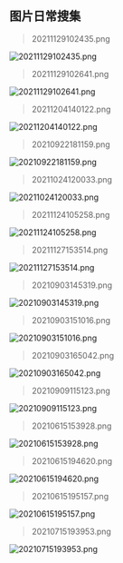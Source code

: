 
  ## 图片日常搜集

  > 20211129102435.png
  
  ![20211129102435.png](./img/20211129102435.png)
  > 20211129102641.png
  
  ![20211129102641.png](./img/20211129102641.png)
  > 20211204140122.png
  
  ![20211204140122.png](./img/20211204140122.png)
  > 20210922181159.png
  
  ![20210922181159.png](./img/20210922181159.png)
  > 20211024120033.png
  
  ![20211024120033.png](./img/20211024120033.png)
  > 20211124105258.png
  
  ![20211124105258.png](./img/20211124105258.png)
  > 20211127153514.png
  
  ![20211127153514.png](./img/20211127153514.png)
  > 20210903145319.png
  
  ![20210903145319.png](./img/20210903145319.png)
  > 20210903151016.png
  
  ![20210903151016.png](./img/20210903151016.png)
  > 20210903165042.png
  
  ![20210903165042.png](./img/20210903165042.png)
  > 20210909115123.png
  
  ![20210909115123.png](./img/20210909115123.png)
  > 20210615153928.png
  
  ![20210615153928.png](./img/20210615153928.png)
  > 20210615194620.png
  
  ![20210615194620.png](./img/20210615194620.png)
  > 20210615195157.png
  
  ![20210615195157.png](./img/20210615195157.png)
  > 20210715193953.png
  
  ![20210715193953.png](./img/20210715193953.png)
